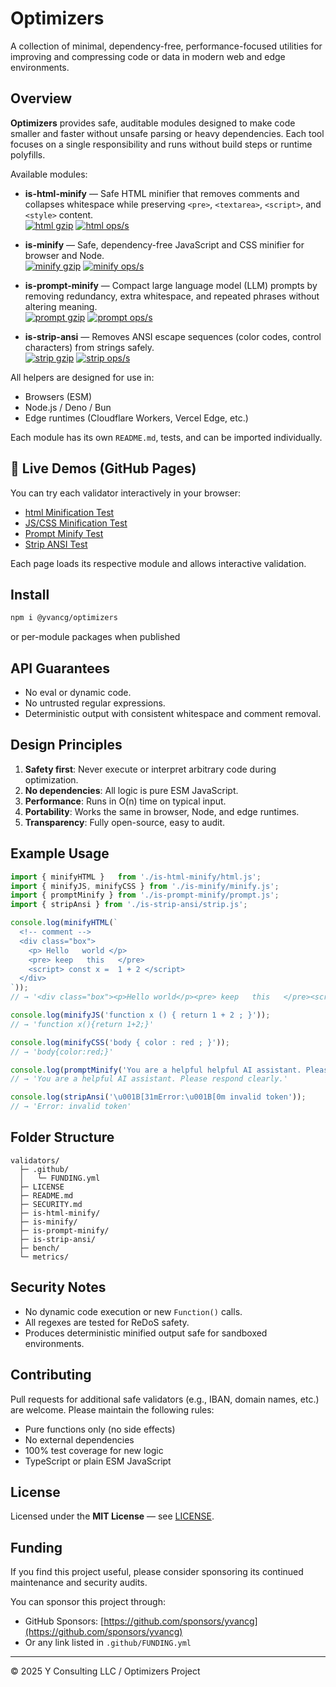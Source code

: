 # Optimizers

A collection of minimal, dependency-free, performance-focused utilities for improving and compressing code or data in modern web and edge environments.

## Overview

**Optimizers** provides safe, auditable modules designed to make code smaller and faster without unsafe parsing or heavy dependencies.
Each tool focuses on a single responsibility and runs without build steps or runtime polyfills.

Available modules:

- **is-html-minify** — Safe HTML minifier that removes comments and collapses whitespace while preserving `<pre>`, `<textarea>`, `<script>`, and `<style>` content.  
  [![html gzip](https://img.shields.io/endpoint?url=https://raw.githubusercontent.com/yvancg/optimizers/main/metrics/html.js.json)](./metrics/html.js.json)
  [![html ops/s](https://img.shields.io/endpoint?url=https://raw.githubusercontent.com/yvancg/optimizers/main/bench/html-minify.json)](./bench/html.json)

- **is-minify** — Safe, dependency-free JavaScript and CSS minifier for browser and Node.  
  [![minify gzip](https://img.shields.io/endpoint?url=https://raw.githubusercontent.com/yvancg/optimizers/main/metrics/minify.js.json)](./metrics/minify.js.json)
  [![minify ops/s](https://img.shields.io/endpoint?url=https://raw.githubusercontent.com/yvancg/optimizers/main/bench/minify.json)](./bench/minify.json)
  
- **is-prompt-minify** — Compact large language model (LLM) prompts by removing redundancy, extra whitespace, and repeated phrases without altering meaning.  
  [![prompt gzip](https://img.shields.io/endpoint?url=https://raw.githubusercontent.com/yvancg/optimizers/main/metrics/prompt.js.json)](./metrics/prompt.js.json)
  [![prompt ops/s](https://img.shields.io/endpoint?url=https://raw.githubusercontent.com/yvancg/optimizers/main/bench/prompt.json)](./bench/prompt.json)

- **is-strip-ansi** — Removes ANSI escape sequences (color codes, control characters) from strings safely.  
  [![strip gzip](https://img.shields.io/endpoint?url=https://raw.githubusercontent.com/yvancg/optimizers/main/metrics/strip.js.json)](./metrics/strip.js.json)
  [![strip ops/s](https://img.shields.io/endpoint?url=https://raw.githubusercontent.com/yvancg/optimizers/main/bench/strip.json)](./bench/strip.json)

All helpers are designed for use in:
- Browsers (ESM)
- Node.js / Deno / Bun
- Edge runtimes (Cloudflare Workers, Vercel Edge, etc.)

Each module has its own `README.md`, tests, and can be imported individually.

## 🔗 Live Demos (GitHub Pages)

You can try each validator interactively in your browser:

- [html Minification Test](https://yvancg.github.io/optimizers/is-html-minify/html-test.html)
- [JS/CSS Minification Test](https://yvancg.github.io/optimizers/is-minify/minify-test.html)
- [Prompt Minify Test](https://yvancg.github.io/optimizers/is-prompt-minify/prompt-test.html)
- [Strip ANSI Test](https://yvancg.github.io/optimizers/is-strip-ansi/strip-test.html)

Each page loads its respective module and allows interactive validation.

## Install

```bash
npm i @yvancg/optimizers
```
or per-module packages when published

## API Guarantees

- No eval or dynamic code.
- No untrusted regular expressions.
- Deterministic output with consistent whitespace and comment removal.

## Design Principles

1.	**Safety first**: Never execute or interpret arbitrary code during optimization.
2.	**No dependencies**: All logic is pure ESM JavaScript.
3.	**Performance**: Runs in O(n) time on typical input.
4.	**Portability**: Works the same in browser, Node, and edge runtimes.
5.	**Transparency**: Fully open-source, easy to audit.

## Example Usage

```js
import { minifyHTML }   from './is-html-minify/html.js';
import { minifyJS, minifyCSS } from './is-minify/minify.js';
import { promptMinify } from './is-prompt-minify/prompt.js';
import { stripAnsi } from './is-strip-ansi/strip.js';

console.log(minifyHTML(`
  <!-- comment -->
  <div class="box">
    <p> Hello   world </p>
    <pre> keep   this   </pre>
    <script> const x =  1 + 2 </script>
  </div>
`));
// → '<div class="box"><p>Hello world</p><pre> keep   this   </pre><script> const x =  1 + 2 </script></div>'

console.log(minifyJS('function x () { return 1 + 2 ; }'));
// → 'function x(){return 1+2;}'

console.log(minifyCSS('body { color : red ; }'));
// → 'body{color:red;}'

console.log(promptMinify('You are a helpful helpful AI assistant. Please please respond clearly clearly.'));
// → 'You are a helpful AI assistant. Please respond clearly.'

console.log(stripAnsi('\u001B[31mError:\u001B[0m invalid token'));
// → 'Error: invalid token'
```

## Folder Structure

```
validators/
  ├─ .github/
  │   └─ FUNDING.yml
  ├─ LICENSE
  ├─ README.md
  ├─ SECURITY.md
  ├─ is-html-minify/
  ├─ is-minify/
  ├─ is-prompt-minify/
  ├─ is-strip-ansi/
  ├─ bench/
  └─ metrics/
```

## Security Notes

- No dynamic code execution or new `Function()` calls.
- All regexes are tested for ReDoS safety.
- Produces deterministic minified output safe for sandboxed environments.

## Contributing

Pull requests for additional safe validators (e.g., IBAN, domain names, etc.) are welcome. Please maintain the following rules:

- Pure functions only (no side effects)
- No external dependencies
- 100% test coverage for new logic
- TypeScript or plain ESM JavaScript

## License

Licensed under the **MIT License** — see [LICENSE](./LICENSE).

## Funding

If you find this project useful, please consider sponsoring its continued maintenance and security audits.

You can sponsor this project through:

- GitHub Sponsors: [https://github.com/sponsors/yvancg](https://github.com/sponsors/yvancg)
- Or any link listed in `.github/FUNDING.yml`

---

© 2025 Y Consulting LLC / Optimizers Project
